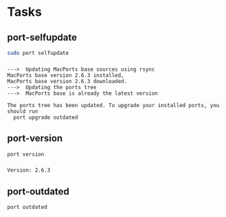# Tasks

## port-selfupdate

```bash
sudo port selfupdate
```

###

```plain
--->  Updating MacPorts base sources using rsync
MacPorts base version 2.6.3 installed,
MacPorts base version 2.6.3 downloaded.
--->  Updating the ports tree
--->  MacPorts base is already the latest version

The ports tree has been updated. To upgrade your installed ports, you should run
  port upgrade outdated
```

## port-version

```bash
port version
```

###

```plain
Version: 2.6.3
```

## port-outdated

```bash
port outdated
```
